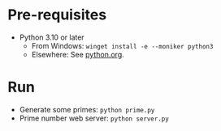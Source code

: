 # Pre-requisites

* Python 3.10 or later
    * From Windows: `winget install -e --moniker python3`
    * Elsewhere: See [python.org](https://www.python.org/).

# Run

* Generate some primes: `python prime.py`
* Prime number web server: `python server.py`
